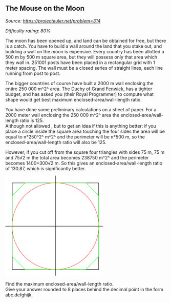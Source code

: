 The Mouse on the Moon
---------------------

*Source: https://projecteuler.net/problem=314*


*Difficulty rating: 80%*

The moon has been opened up, and land can be obtained for free, but
there is a catch. You have to build a wall around the land that you
stake out, and building a wall on the moon is expensive. Every country
has been allotted a 500 m by 500 m square area, but they will possess
only that area which they wall in. 251001 posts have been placed in a
rectangular grid with 1 meter spacing. The wall must be a closed series
of straight lines, each line running from post to post.

The bigger countries of course have built a 2000 m wall enclosing the
entire 250 000 m^2^ area. The [Duchy of Grand
Fenwick](http://en.wikipedia.org/wiki/Grand_Fenwick), has a tighter
budget, and has asked you (their Royal Programmer) to compute what shape
would get best maximum enclosed-area/wall-length ratio.

You have done some preliminary calculations on a sheet of paper. For a
2000 meter wall enclosing the 250 000 m^2^ area the
enclosed-area/wall-length ratio is 125.\
 Although not allowed , but to get an idea if this is anything better:
if you place a circle inside the square area touching the four sides the
area will be equal to π\*250^2^ m^2^ and the perimeter will be π\*500 m,
so the enclosed-area/wall-length ratio will also be 125.

However, if you cut off from the square four triangles with sides 75 m,
75 m and 75√2 m the total area becomes 238750 m^2^ and the perimeter
becomes 1400+300√2 m. So this gives an enclosed-area/wall-length ratio
of 130.87, which is significantly better.

![p314\_landgrab.gif](img/p314_landgrab.gif)

Find the maximum enclosed-area/wall-length ratio.\
 Give your answer rounded to 8 places behind the decimal point in the
form abc.defghijk.
